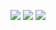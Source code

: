<img src="https://user-images.githubusercontent.com/68889236/102730949-bca58500-4379-11eb-82a6-5a80841fd948.png"></img>
<img src="https://user-images.githubusercontent.com/68889236/102731096-49504300-437a-11eb-9c2c-97d707770909.png"></img>
<img src="https://user-images.githubusercontent.com/68889236/102731102-4bb29d00-437a-11eb-97ba-1e1571e66838.png"><img>

